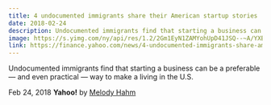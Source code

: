```yaml
---
title: 4 undocumented immigrants share their American startup stories
date: 2018-02-24
description: Undocumented immigrants find that starting a business can be a preferable — and even practical — way to make a living in the U.S.
image: https://s.yimg.com/ny/api/res/1.2/2Gm1EyN1ZAMYohUpD41JSQ--~A/YXBwaWQ9aGlnaGxhbmRlcjtzbT0xO3c9MTI4MDtoPTk2MA--/http://media.zenfs.com/en/homerun/feed_manager_auto_publish_494/436ac184d2914cc291c4eec93a5355ae
link: https://finance.yahoo.com/news/4-undocumented-immigrants-share-american-startup-stories-134941080.html
---
```


Undocumented immigrants find that starting a business can be a preferable — and even practical — way to make a living in the U.S.

Feb 24, 2018  **Yahoo!** by [Melody Hahm](https://www.yahoo.com/author/melody-hahm)



